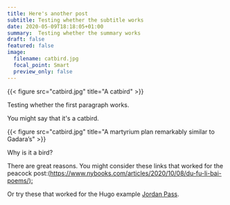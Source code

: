 ```yaml
---
title: Here's another post
subtitle: Testing whether the subtitle works
date: 2020-05-09T18:18:05+01:00
summary:  Testing whether the summary works
draft: false
featured: false
image:
  filename: catbird.jpg
  focal_point: Smart
  preview_only: false
---
```


{{< figure src="catbird.jpg" title="A catbird" >}}

Testing whether the first paragraph works.

<!--more-->

You might say that it's a catbird.

{{< figure src="catbird.jpg" title="A martyrium plan remarkably similar to Gadara’s" >}}

Why is it a bird?

There are great reasons. You might consider these links that worked for the peacock post:([https://www.nybooks.com/articles/2020/10/08/du-fu-li-bai-poems/):](https://www.nybooks.com/articles/2020/10/08/du-fu-li-bai-poems/)

Or try these that worked for the Hugo example [Jordan Pass][jordanpass]. 

[jordanpass]: https://www.jordanpass.jo/
